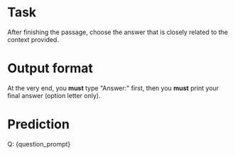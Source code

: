 # Task
After finishing the passage, choose the answer that is closely related to the context provided.

# Output format
At the very end, you **must** type "Answer:" first, then you **must** print your final answer (option letter only).

# Prediction
Q: {question_prompt}